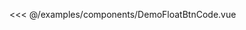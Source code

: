 <!--
 * @Description: 无
 * @Author: Sue
 * @Date: 2020-09-22 14:26:18
 * @LastEditors: Sue
 * @LastEditTime: 2020-10-15 13:48:50
-->
<DemoBlock title="FloatBtn" desc="float-btn">
   <DemoFloatBtn />

  <highlight-code slot="code" lang="vue">

<<< @/examples/components/DemoFloatBtnCode.vue

  </highlight-code>
</DemoBlock>

<DemoTable title="参数" :tableBody="tableBody" :tableHead="tableHead"/>

<DemoTable title="Slots" :tableBody="slotBody" :tableHead="slotHead"/>
<script>
  export default {
    data() {
      return {
        //表头为字符串，写法和md一样，中间以`|`间隔就行
        tableHead: `参数 | 说明 | 类型 | 可选值 | 默认值`,
        //表格数据为数组，其中每一项为字符串，代表每一行要展示的数据，写法也和md一样，中间以`|`间隔就行
        tableBody: [
          `isHorizontal | 是否横向拖动 | Boolean | - | true`,
          `isVertical | 是否纵向拖动 | Boolean | - | true`,
          `x | 距离右侧的位置 | Number | - | 20`,
          `y | 距离底部的位置 | Number | - | 200`,
          `parent | 拖动范围元素id | String | - |  document.body`,
        ],      
        //表头为字符串，写法和md一样，中间以`|`间隔就行
        slotHead: `插槽名 | 说明 | 参数 `,
        //表格数据为数组，其中每一项为字符串，代表每一行要展示的数据，写法也和md一样，中间以`|`间隔就行
        slotBody: [
          `默认插槽(default) | 悬浮内容| -`,
        ],
      }
    },

} </script>
